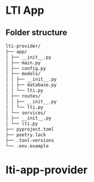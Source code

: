 # LTI App

## Folder structure

```markdown
lti-provider/
├── app/
│ ├── __init__.py
│ ├── main.py
│ ├── config.py
│ ├── models/
│ │ ├── __init__.py
│ │ ├── database.py
│ │ └── lti.py
│ ├── routes/
│ │ ├── __init__.py
│ │ └── lti.py
│ └── services/
│ ├── __init__.py
│ └── lti.py
├── pyproject.toml
├── poetry.lock
├── .tool-versions
└── .env.example
```
# lti-app-provider
